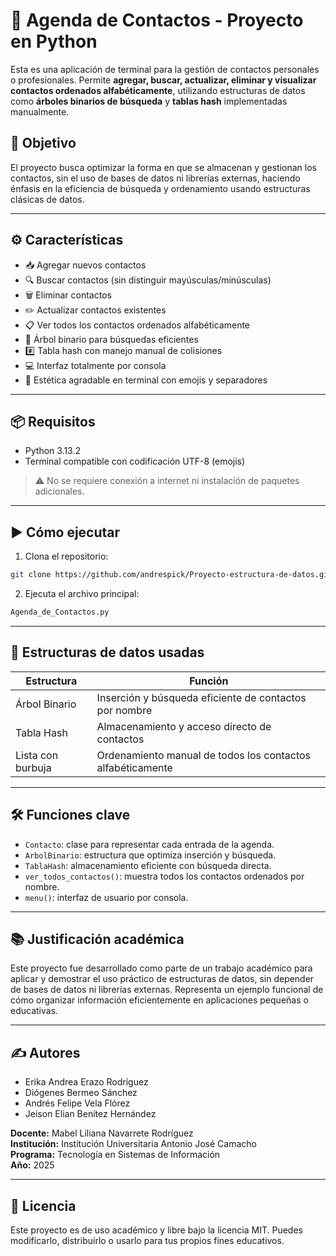 
# 📒 Agenda de Contactos - Proyecto en Python

Esta es una aplicación de terminal para la gestión de contactos personales o profesionales. Permite **agregar, buscar, actualizar, eliminar y visualizar contactos ordenados alfabéticamente**, utilizando estructuras de datos como **árboles binarios de búsqueda** y **tablas hash** implementadas manualmente.

## 🎯 Objetivo 

El proyecto busca optimizar la forma en que se almacenan y gestionan los contactos, sin el uso de bases de datos ni librerías externas, haciendo énfasis en la eficiencia de búsqueda y ordenamiento usando estructuras clásicas de datos.

---

## ⚙️ Características

- 📥 Agregar nuevos contactos
- 🔍 Buscar contactos (sin distinguir mayúsculas/minúsculas)
- 🗑️ Eliminar contactos
- ✏️ Actualizar contactos existentes
- 📋 Ver todos los contactos ordenados alfabéticamente
- 🌲 Árbol binario para búsquedas eficientes
- #️⃣ Tabla hash con manejo manual de colisiones
- 💻 Interfaz totalmente por consola
- 🎨 Estética agradable en terminal con emojis y separadores

---

## 📦 Requisitos

- Python 3.13.2
- Terminal compatible con codificación UTF-8 (emojis)

> ⚠️ No se requiere conexión a internet ni instalación de paquetes adicionales.

---

## ▶️ Cómo ejecutar

1. Clona el repositorio:

```bash
git clone https://github.com/andrespick/Proyecto-estructura-de-datos.git
```

2. Ejecuta el archivo principal:

```bash
Agenda_de_Contactos.py
```

---

## 🧠 Estructuras de datos usadas

| Estructura           | Función                                                      |
|----------------------|--------------------------------------------------------------|
| Árbol Binario        | Inserción y búsqueda eficiente de contactos por nombre       |
| Tabla Hash           | Almacenamiento y acceso directo de contactos                 |
| Lista con burbuja    | Ordenamiento manual de todos los contactos alfabéticamente   |

---

## 🛠️ Funciones clave

- `Contacto`: clase para representar cada entrada de la agenda.
- `ArbolBinario`: estructura que optimiza inserción y búsqueda.
- `TablaHash`: almacenamiento eficiente con búsqueda directa.
- `ver_todos_contactos()`: muestra todos los contactos ordenados por nombre.
- `menu()`: interfaz de usuario por consola.

---

## 📚 Justificación académica

Este proyecto fue desarrollado como parte de un trabajo académico para aplicar y demostrar el uso práctico de estructuras de datos, sin depender de bases de datos ni librerías externas. Representa un ejemplo funcional de cómo organizar información eficientemente en aplicaciones pequeñas o educativas.

---

## ✍️ Autores

- Erika Andrea Erazo Rodríguez  
- Diógenes Bermeo Sánchez  
- Andrés Felipe Vela Flórez  
- Jeison Elian Benítez Hernández  

**Docente:** Mabel Liliana Navarrete Rodríguez  
**Institución:** Institución Universitaria Antonio José Camacho  
**Programa:** Tecnología en Sistemas de Información  
**Año:** 2025

---

## 📄 Licencia

Este proyecto es de uso académico y libre bajo la licencia MIT. Puedes modificarlo, distribuirlo o usarlo para tus propios fines educativos.
